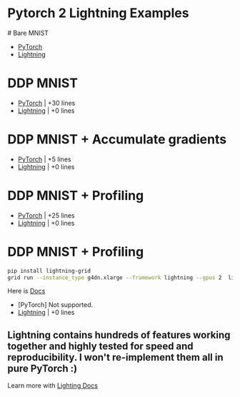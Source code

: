 # Pytorch 2 Lightning Examples

# Bare MNIST
* [PyTorch](bare_mnist/pytorch.py)
* [Lightning](bare_mnist/lightning.py)

# DDP MNIST
* [PyTorch](ddp_mnist/pytorch.py) | +30 lines 
* [Lightning](ddp_mnist/lightning.py) | +0 lines 

# DDP MNIST + Accumulate gradients
* [PyTorch](ddp_mnist_accumulate_gradients/pytorch.py) | +5 lines 
* [Lightning](ddp_mnist_accumulate_gradients/lightning.py) | +0 lines 

# DDP MNIST + Profiling
* [PyTorch](ddp_profiler_mnist/pytorch.py) | +25 lines 
* [Lightning](ddp_profiler_mnist/lightning.py) | +0 lines 

# DDP MNIST + Profiling

```bash
pip install lightning-grid
grid run --instance_type g4dn.xlarge --framework lightning --gpus 2  lightning.py
```

Here is [Docs](https://docs.grid.ai/platform/about-these-features/multi-node)

* [PyTorch] Not supported.
* [Lightning](ddp_profiler_mnist/lightning.py) | +0 lines 


## Lightning contains hundreds of features working together and highly tested for speed and reproducibility. I won't re-implement them all in pure PyTorch :)

Learn more with [Lighting Docs](https://pytorch-lightning.readthedocs.io/en/stable/)
